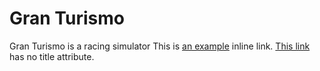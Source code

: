 # Gran Turismo

Gran Turismo is a racing simulator  This is [an example](http://example.com/ "Title") inline link. [This link](http://example.net/) has no title attribute.